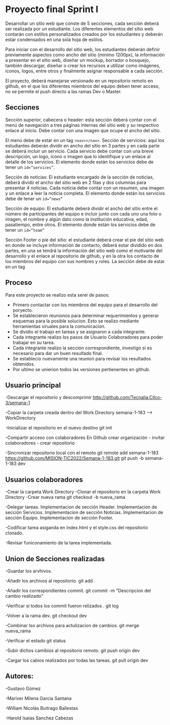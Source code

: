 # Proyecto final Sprint I

Desarrollar un sitio web que conste de 5 secciones, cada sección deberá ser realizada por un estudiante. Los diferentes elementos del sitio web contarán con estilos personalizados creados por los estudiantes y deberán estar condensados en una sola hoja de estilos.

Para iniciar con el desarrollo del sitio web, los estudiantes deberán definir previamente aspectos como ancho del sitio (mínimo 1200px), la información a presentar en el sitio web, diseñar un mockup, borrador o bosquejo, también descargar, diseñar o crear los recursos a utilizar como imágenes, iconos, logos, entre otros y finalmente asignar responsable a cada sección.

El proyecto, deberá manejarse versionado en un repositorio remoto en github, en el que los diferentes miembros del equipo deben tener acceso, no se permite el push directo a las ramas Dev o Master.

## Secciones

Sección superior, cabecera o header: esta sección deberá contar con el menú de navegación a tres páginas internas del sitio web y su respectivo enlace al inicio. Debe contar con una imagen que ocupe el ancho del sitio.

  El menú debe de estar en un tag `<nav></nav>`.
Sección de servicios: aquí los estudiantes deberán dividir en ancho del sitio en 3 partes y en cada parte se deberá incluir un servicio. Cada servicio debe contar con una breve descripción, un logo, ícono o imagen que lo identifique y un enlace al detalle de los servicios. El elemento donde están los servicios debe de tener un `id=”services”`.

Sección de noticias: El estudiante encargado de la sección de noticias, deberá dividir el ancho del sitio web en 2 filas y dos columnas para presentar 4 noticias. Cada noticia debe contar con un resumen, una imagen y un enlace a leer la noticia completa.
  El elemento donde están los servicios debe de tener un `id=”news”`

Sección de equipo: El estudiante deberá dividir el ancho del sitio entre el número de participantes del equipo e incluir junto con cada uno una foto o imagen, el nombre y algún dato como la institución educativa, edad, pasatiempo, entre otros.
  El elemento donde están los servicios debe de tener un `id=”team”`

Sección Footer o pie del sitio: el estudiante deberá crear el pie del sitio web en donde se incluye información de contacto, deberá estar dividido en dos partes, en una se tendrá la información del sitio web como el motivante del desarrollo y el enlace al repositorio de github, y en la otra los contacto de los miembros del equipo con sus nombres y roles. La sección debe de estar en un tag <footer></footer>

## Proceso

Para este proyecto se realizo esta serei de pasos:

- Primero contactar con los miembros del equipo para el desarrollo del poryecto.
- Se establecieron reunionos para determinar requerimientos y generar esquemas para la posible solucion. Esto se realizo mediante herramientas viruales para la comunicacion.
- Se dividio el trabajo en tareas y se asignaron a cada integrante.
- Cada integrante realizo los pasos de Usuario Colaboradores para poder trabajar en su tarea.
- Cada integrante realizo la seccion correspondiente, investigo si es necesario para dar un buen resultado final.
- Se establecio nuevamente una reunion para revisar los resultados obtenidos.
- Por ultimo se unierion todos las versiones pertienentes en github.


## Usuario principal

-Descargar el repositorio y descomprimir 
http://github.com/Tecnalia.Cilco-3/semana-1

-Copiar la carpeta creada dentro del Work Directory
semana-1-183 --> WorkDirectory

-Inicializar el repositorio en el nuevo destino
git init 

-Compartir acceso con colaboradores
En Github crear organización - invitar colaboradores - crear repositorio

-Sincronizar repositorio local con el remoto
git remote add semana-1-183 https://github.com/MISION-TIC2022/Semana-1-183.git
git push -b semana-1-183 dev 

## Usuarios colaboradores

-Crear la carpeta Work Directory
-Clonar el repositorio en la carpeta Work Directory
-Crear nueva rama
git checkout -b nueva_rama

-Delegar tareas.
Implementacion de sección Header.
Implementacion de sección Servicios.
Implementacion de sección Noticias.
Implementacion de sección Equipo.
Implementacion de sección Footer.

-Codificar tarea asiganda en index.html y el style.css del repositorio clonado.

-Revisar funiconamiento de la tarea implementada.


## Union de Secciones realizadas

-Guardar los arvhivos.

-Añadir los archivos al repositorio.
git add .

-Añadir los correspondientes commit.
git commit -m "Descripcion del cambio realizado"

-Verificar si todos los commit fueron relizados .
git log

-Volver a la rama dev.
git checkout dev

-Combinar lso archivos para actulizacion de cambios.
git merge nueva_rama

-Verificar el estado
git status

-Subir dichos camibios al repositorio remoto.
git push origin dev

-Cargar los cabios realizados por todas las tareas.
git pull origin dev


## Autores:
-Gustavo Gómez

-Mariver Milena Garcia Santana

-William Nicolás Buitrago Ballestas

-Harold Isaias Sanchez Cabezas
